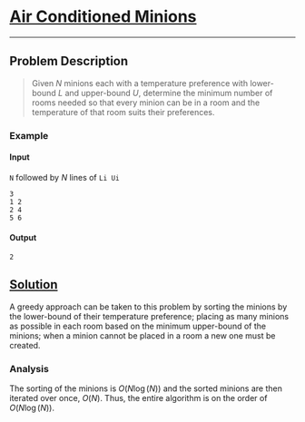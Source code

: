 [_metadata_:tags]:- "Kattis greedy"

# [Air Conditioned Minions](https://open.kattis.com/problems/airconditioned)

---

## Problem Description
> Given $N$ minions each with a temperature preference with lower-bound $L$ and upper-bound $U$, determine the minimum number of rooms needed so that every minion can be in a room and the temperature of that room suits their preferences.

### Example
#### Input
`N` followed by $N$ lines of `Li Ui`
```
3
1 2
2 4
5 6
```
#### Output
```
2
```

## [Solution](%PUBLIC_URL%/solutions/air_conditioned_minions.py)
A greedy approach can be taken to this problem by sorting the minions by the lower-bound of their temperature preference; placing as many minions as possible in each room based on the minimum upper-bound of the minions; when a minion cannot be placed in a room a new one must be created.

### Analysis
The sorting of the minions is $O(N \log(N))$ and the sorted minions are then iterated over once, $O(N)$. Thus, the entire algorithm is on the order of $O(N \log(N))$.